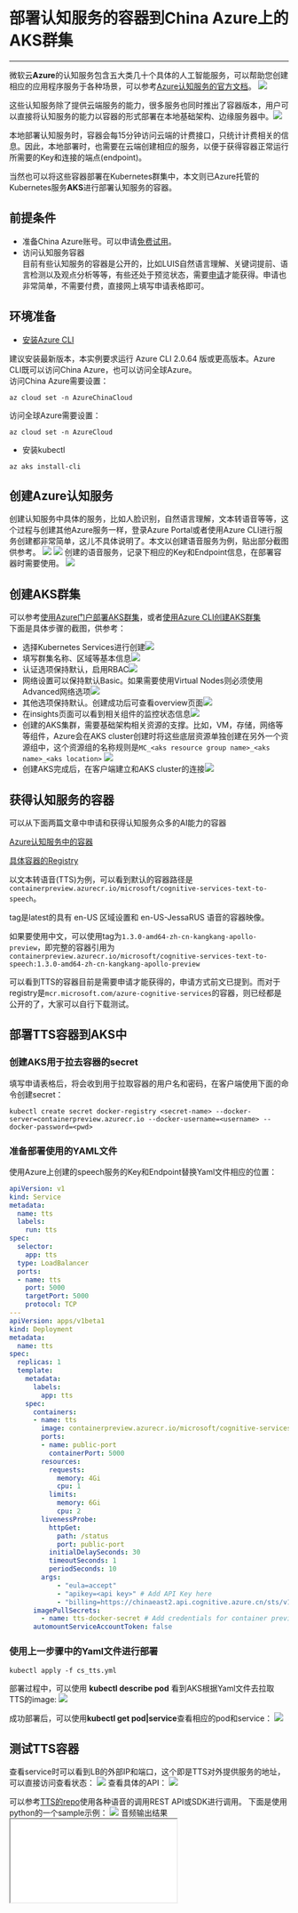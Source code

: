 # 部署认知服务的容器到China Azure上的AKS群集
---
微软云**Azure**的认知服务包含五大类几十个具体的人工智能服务，可以帮助您创建相应的应用程序服务于各种场景，可以参考[Azure认知服务的官方文档](https://azure.microsoft.com/zh-cn/services/cognitive-services/)。
![](/img/cs0.png)

这些认知服务除了提供云端服务的能力，很多服务也同时推出了容器版本，用户可以直接将认知服务的能力以容器的形式部署在本地基础架构、边缘服务器中。![](/img/architecture.png)

本地部署认知服务时，容器会每15分钟访问云端的计费接口，只统计计费相关的信息。因此，本地部署时，也需要在云端创建相应的服务，以便于获得容器正常运行所需要的Key和连接的端点(endpoint)。

当然也可以将这些容器部署在Kubernetes群集中，本文则已Azure托管的Kubernetes服务**AKS**进行部署认知服务的容器。


## 前提条件
* 准备China Azure账号。可以申请[免费试用](https://wd.azure.cn/zh-cn/pricing/1rmb-trial-full)。
* 访问认知服务容器  
目前有些认知服务的容器是公开的，比如LUIS自然语言理解、关键词提前、语言检测以及观点分析等等，有些还处于预览状态，需要[申请](https://docs.microsoft.com/zh-cn/azure/cognitive-services/cognitive-services-container-support)才能获得。申请也非常简单，不需要付费，直接网上填写申请表格即可。

## 环境准备
* [安装Azure CLI](https://docs.azure.cn/zh-cn/cli/install-azure-cli?view=azure-cli-latest)

建议安装最新版本，本实例要求运行 Azure CLI 2.0.64 版或更高版本。Azure CLI既可以访问China Azure，也可以访问全球Azure。  
访问China Azure需要设置：  
```
az cloud set -n AzureChinaCloud
```
访问全球Azure需要设置：  
```
az cloud set -n AzureCloud
```
* 安装kubectl  
```
az aks install-cli
```
## 创建Azure认知服务
创建认知服务中具体的服务，比如人脸识别，自然语言理解，文本转语音等等，这个过程与创建其他Azure服务一样，登录Azure Portal或者使用Azure CLI进行服务创建都非常简单，这儿不具体说明了。本文以创建语音服务为例，贴出部分截图供参考。
![](/img/cs1.png)
![](/img/cs2.png)
创建的语音服务，记录下相应的Key和Endpoint信息，在部署容器时需要使用。
![](/img/cs3.png)

## 创建AKS群集
可以参考[使用Azure门户部署AKS群集](https://docs.azure.cn/aks/kubernetes-walkthrough-portal)，或者[使用Azure CLI创建AKS群集](https://docs.azure.cn/zh-cn/aks/kubernetes-walkthrough)  
下面是具体步骤的截图，供参考：
* 选择Kubernetes Services进行创建![](/img/aks1.png)
* 填写群集名称、区域等基本信息![](/img/aks2.png)
* 认证选项保持默认，启用RBAC![](/img/aks3.png)
* 网络设置可以保持默认Basic。如果需要使用Virtual Nodes则必须使用Advanced网络选项![](/img/aks4.png)
* 其他选项保持默认。创建成功后可查看overview页面![](/img/aks5.png)
* 在insights页面可以看到相关组件的监控状态信息![](/img/aks6.png)
* 创建的AKS集群，需要基础架构相关资源的支撑。比如，VM，存储，网络等等组件，Azure会在AKS cluster创建时将这些底层资源单独创建在另外一个资源组中，这个资源组的名称规则是`MC_<aks resource group name>_<aks name>_<aks location>` ![](/img/aks7.png)
* 创建AKS完成后，在客户端建立和AKS cluster的连接![](img/az_kubectl1.png)

## 获得认知服务的容器
可以从下面两篇文章中申请和获得认知服务众多的AI能力的容器

[Azure认知服务中的容器](https://docs.microsoft.com/zh-cn/azure/cognitive-services/cognitive-services-container-support#containers-in-azure-cognitive-services)

[具体容器的Registry](https://docs.microsoft.com/zh-cn/azure/cognitive-services/containers/container-image-tags)

以文本转语音(TTS)为例，可以看到默认的容器路径是`containerpreview.azurecr.io/microsoft/cognitive-services-text-to-speech`。

tag是latest的具有 en-US 区域设置和 en-US-JessaRUS 语音的容器映像。

如果要使用中文，可以使用tag为`1.3.0-amd64-zh-cn-kangkang-apollo-preview`，即完整的容器引用为`containerpreview.azurecr.io/microsoft/cognitive-services-text-to-speech:1.3.0-amd64-zh-cn-kangkang-apollo-preview`

可以看到TTS的容器目前是需要申请才能获得的，申请方式前文已提到。而对于registry是`mcr.microsoft.com/azure-cognitive-services`的容器，则已经都是公开的了，大家可以自行下载测试。


## 部署TTS容器到AKS中
### 创建AKS用于拉去容器的secret
填写申请表格后，将会收到用于拉取容器的用户名和密码，在客户端使用下面的命令创建secret：
```
kubectl create secret docker-registry <secret-name> --docker-server=containerpreview.azurecr.io --docker-username=<username> --docker-password=<pwd>
```

### 准备部署使用的YAML文件
使用Azure上创建的speech服务的Key和Endpoint替换Yaml文件相应的位置：
```Yaml
apiVersion: v1
kind: Service
metadata:
  name: tts
  labels:
    run: tts
spec:
  selector:
    app: tts
  type: LoadBalancer
  ports:
  - name: tts
    port: 5000
    targetPort: 5000
    protocol: TCP
---
apiVersion: apps/v1beta1
kind: Deployment
metadata:
  name: tts
spec:
  replicas: 1
  template:
    metadata:
      labels:
        app: tts
    spec:
      containers:
      - name: tts
        image: containerpreview.azurecr.io/microsoft/cognitive-services-text-to-speech:1.3.0-amd64-zh-cn-kangkang-apollo-preview
        ports:
        - name: public-port
          containerPort: 5000
        resources:
          requests:
            memory: 4Gi
            cpu: 1
          limits:
            memory: 6Gi
            cpu: 2
        livenessProbe:
          httpGet:
            path: /status
            port: public-port
          initialDelaySeconds: 30
          timeoutSeconds: 1
          periodSeconds: 10
        args:
            - "eula=accept"
            - "apikey=<api key>" # Add API Key here
            - "billing=https://chinaeast2.api.cognitive.azure.cn/sts/v1.0/issuetoken" # Add billing key here
      imagePullSecrets:
        - name: tts-docker-secret # Add credentials for container preview registry here
      automountServiceAccountToken: false
```
### 使用上一步骤中的Yaml文件进行部署
```
kubectl apply -f cs_tts.yml
```
部署过程中，可以使用 **kubectl describe pod** 看到AKS根据Yaml文件去拉取TTS的image:
![](/img/kubectl_container_pulling.png)

成功部署后，可以使用**kubectl get pod|service**查看相应的pod和service：
![](/img/kubectl_container_running.png)

## 测试TTS容器
查看service时可以看到LB的外部IP和端口，这个即是TTS对外提供服务的地址，可以直接访问查看状态：
![](/img/tts_api_web_page.png)
查看具体的API：
![](/img/kubectl_container_swagger.png)

可以参考[TTS的repo](https://github.com/Azure-Samples/Cognitive-Speech-TTS)使用各种语音的调用REST API或SDK进行调用。
下面是使用python的一个sample示例：
![](/img/tts_python_sample.png)
音频输出结果<iframe rameborder="no" border="0" marginwidth="0" marginheight="0" src="/sample-20200214-002616.mp3"></iframe>
